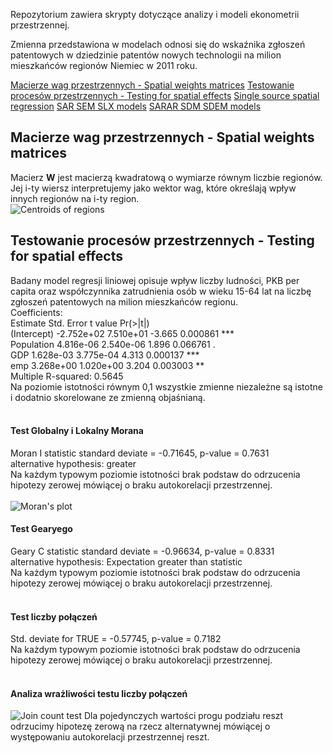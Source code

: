 Repozytorium zawiera skrypty dotyczące analizy i modeli ekonometrii przestrzennej.

Zmienna przedstawiona w modelach odnosi się do wskaźnika zgłoszeń patentowych w dziedzinie patentów nowych technologii na milion mieszkańców regionów Niemiec w 2011 roku.


[Macierze wag przestrzennych - Spatial weights matrices](#Macierze-wag-przestrzennych---Spatial-weights-matrices)
[Testowanie procesów przestrzennych - Testing for spatial effects](#Testowanie-procesów-przestrzennych---Testing-for-spatial-effects)
[Single source spatial regression](#Single-source-spatial-regression)
[SAR SEM SLX models](#SAR-SEM-SLX-models)
[SARAR SDM SDEM models](#SARAR-SDM-SDEM-models)
<br>

## Macierze wag przestrzennych - Spatial weights matrices
Macierz <b>W</b> jest macierzą kwadratową o wymiarze równym liczbie regionów. Jej i-ty wiersz interpretujemy jako wektor wag, które określają wpływ innych regionów na i-ty region.<br>
![Centroids of regions](https://github.com/NataeSz/Spatial-econometrics/tree/master/imgs/centroids.jpeg)
<br>

## Testowanie procesów przestrzennych - Testing for spatial effects
Badany model regresji liniowej opisuje wpływ liczby ludności, PKB per capita oraz współczynnika zatrudnienia osób w wieku 15-64 lat na liczbę zgłoszeń patentowych na milion mieszkańców regionu.<br>
Coefficients:<br>
              Estimate Std. Error t value Pr(>|t|)    <br>
(Intercept) -2.752e+02  7.510e+01  -3.665 0.000861 ***<br>
Population   4.816e-06  2.540e-06   1.896 0.066761 .  <br>
GDP          1.628e-03  3.775e-04   4.313 0.000137 ***<br>
emp          3.268e+00  1.020e+00   3.204 0.003003 ** <br>
Multiple R-squared:  0.5645<br>
Na poziomie istotności równym 0,1 wszystkie zmienne niezależne są istotne i dodatnio skorelowane ze zmienną objaśnianą.<br><br>
#### Test Globalny i Lokalny Morana
Moran I statistic standard deviate = -0.71645, p-value = 0.7631<br>
alternative hypothesis: greater<br>
Na każdym typowym poziomie istotności brak podstaw do odrzucenia hipotezy zerowej mówiącej o braku autokorelacji przestrzennej.<br><br>
![Moran's plot](https://github.com/NataeSz/Spatial-econometrics/tree/master/imgs/Moran.jpg)
#### Test Gearyego
Geary C statistic standard deviate = -0.96634, p-value = 0.8331<br>
alternative hypothesis: Expectation greater than statistic<br>
Na każdym typowym poziomie istotności brak podstaw do odrzucenia hipotezy zerowej mówiącej o braku autokorelacji przestrzennej.<br><br>
#### Test liczby połączeń
Std. deviate for TRUE = -0.57745, p-value = 0.7182<br>
Na każdym typowym poziomie istotności brak podstaw do odrzucenia hipotezy zerowej mówiącej o braku autokorelacji przestrzennej.<br><br>
#### Analiza wrażliwości testu liczby połączeń
![Join count test](https://github.com/NataeSz/Spatial-econometrics/tree/master/imgs/test_liczby_polaczen.jpg)
Dla pojedynczych wartości progu podziału reszt odrzucimy hipotezę zerową na rzecz alternatywnej mówiącej o występowaniu autokorelacji przestrzennej reszt.<br>









